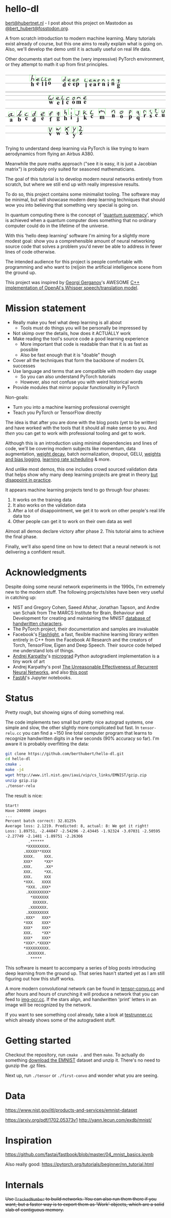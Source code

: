 # hello-dl
bert@hubertnet.nl - I post about this project on Mastodon as [@bert_hubert@fosstodon.org](https://fosstodon.org/@bert_hubert).

A from scratch introduction to modern machine learning. Many tutorials exist
already of course, but this one aims to really explain what is going on. Also, we'll develop the demo until it is actually useful on real life data.

Other documents start out from the (very impressive) PyTorch environment, or
they attempt to math it up from first principles. 

![](img/boxed.png)

Trying to understand deep learning via PyTorch is like trying to learn
aerodynamics from flying an Airbus A380. 

Meanwhile the pure maths approach ("see it is easy, it is just a Jacobian
matrix") is probably only suited for seasoned mathematicians.

The goal of this tutorial is to develop modern neural networks entirely from
scratch, but where we still end up with really impressive results.

To do so, this project contains some minimalist tooling.  The software may
be minimal, but will showcase modern deep learning techniques that should
wow you into believing that something very special is going on.

In quantum computing there is the concept of '[quantum supremacy](https://en.wikipedia.org/wiki/Quantum_supremacy)', which is achieved when a quantum computer does something that no ordinary computer could do in the lifetime of the universe. 

With this 'hello deep learning' software I'm aiming for a slightly more modest goal: show you a comprehensible amount of neural networking source code that solves a problem you'd never be able to address in fewer lines of code otherwise.

The intended audience for this project is people comfortable with programming and who want to
(re)join the artificial intelligence scene from the ground up.

This project was inspired by [Georgi Gerganov](https://ggerganov.com/)'s
AWESOME [C++ implementation of OpenAI's Whisper speech/translation model](https://github.com/ggerganov/whisper.cpp).

# Mission statement

 * Really make you feel what deep learning is all about
   * Tools must do things you will be personally be impressed by
 * Not skimp over the details, how does it ACTUALLY work
 * Make reading the tool's source code a good learning experience
   * More important that code is readable than that it is as fast as possible
   * Also be fast enough that it is "doable" though
 * Cover all the techniques that form the backbone of modern DL successes
 * Use language and terms that are compatible with modern day usage
   * So you can also understand PyTorch tutorials
   * However, also not confuse you with weird historical words
 * Provide modules that mirror popular functionality in PyTorch

Non-goals:

 * Turn you into a machine learning professional overnight
 * Teach you PyTorch or TensorFlow directly

The idea is that after you are done with the blog posts (yet to be written) and
have worked with the tools that it should all make sense to you. And *then*
you can get to work with professional tooling and get to work.

Although this is an introduction using minimal dependencies and lines of
code, we'll be covering modern subjects like momentum, data augmentation,
[weight decay](https://vitalflux.com/weight-decay-in-machine-learning-concepts/), batch normalization, dropout, GELU, [weights and bias
logging](https://wandb.ai/), [learning rate scheduling](https://d2l.ai/chapter_optimization/lr-scheduler.html) &  more.

And unlike most demos, this one includes crowd sourced validation data that
helps show why many deep learning projects are great in theory [but
disappoint in practice](https://www.technologyreview.com/2021/07/30/1030329/machine-learning-ai-failed-covid-hospital-diagnosis-pandemic/). 

It appears machine learning projects tend to go through four phases:

1. It works on the training data
2. It also works on the validation data
3. After a lot of disappointment, we get it to work on other people's real life data too
4. Other people can get it to work on their own data as well

Almost all demos declare victory after phase 2. This tutorial aims to achieve the final phase.

Finally, we'll also spend time on how to detect that a neural network is not delivering a confident result.

# Acknowledgments 
Despite doing some neural network experiments in the 1990s, I'm extremely new to the modern stuff. The following projects/sites have been very useful in catching up:

 * NIST and Gregory Cohen, Saeed Afshar, Jonathan Tapson, and Andre van Schaik
   from The MARCS Institute for Brain, Behaviour and Development for creating and maintaining the MNIST [database of handwritten characters](https://arxiv.org/abs/1702.05373).
 * The PyTorch project, their documentation and samples are invaluable
 * Facebook's [Flashlight](https://github.com/flashlight/flashlight), a fast, flexible machine learning library written entirely in C++ from the Facebook AI Research and the creators of Torch, TensorFlow, Eigen and Deep Speech. Their source code helped me understand lots of things.
 * [Andrej Karpathy](https://twitter.com/karpathy)'s [micrograd](https://github.com/karpathy/micrograd) Python autogradient implementation is a tiny work of art
 * Andrej Karpathy's post [The Unreasonable Effectiveness of Recurrent Neural Networks](https://karpathy.github.io/2015/05/21/rnn-effectiveness/), and also [this post](https://karpathy.github.io/2019/04/25/recipe/)
 * [FastAI](https://fast.ai)'s Jupyter notebooks.
 
<!-- https://medium.com/geekculture/a-2021-guide-to-improving-cnns-optimizers-adam-vs-sgd-495848ac6008 --> 
<!-- GRU https://blog.floydhub.com/gru-with-pytorch/ -->
<!-- GRU paper https://arxiv.org/pdf/1406.1078.pdf -->
<!-- https://arxiv.org/pdf/2212.14034.pdf large language models on smaller systems -->
<!-- https://github.com/coin-or/ADOL-C - automatic differentiation -->
<!-- need to address "bagging" -->
<!-- need to address "batch normalization" -->
<!-- need to address "data augmentation" -> https://www.tensorflow.org/api_docs/python/tf/keras/preprocessing/image/ImageDataGenerator -->

# Status
Pretty rough, but showing signs of doing something real.

The code implements two small but pretty nice autograd systems, one simple and slow, the other slightly more complicated but fast. In `tensor-relu.cc` you can find a ~150 line total computer program that
learns to recognize handwritten digits in a few seconds (90% accuracy so far).
I'm aware it is probably overfitting the data:

```bash
git clone https://github.com/berthubert/hello-dl.git
cd hello-dl
cmake .
make -j4
wget http://www.itl.nist.gov/iaui/vip/cs_links/EMNIST/gzip.zip
unzip gzip.zip
./tensor-relu
```
The result is nice:

```
Start!
Have 240000 images
...
Percent batch correct: 32.8125%
Average loss: 2.1219. Predicted: 8, actual: 8: We got it right!
Loss: 1.89751, -2.44847 -2.54296 -2.43445 -1.92324 -3.07031 -2.50595 -2.27749 -2.1481 -1.89751 -2.26366
          .******           
         *XXXXXXXXX.        
        .XXXXX**XXXX        
        XXXX.    XXX.       
        XXX*     *XX*       
       .XXX.     .XX*       
        XXX.     *XX.       
        XXX.     XXX        
        *XXX.   XXXX        
         *XXX. .XXX*        
         .XXXXXXXXX*        
           *XXXXXXX         
            XXXXXX.         
          .XXXXXXX.         
         .XXXXXXXXX         
        .XXX*   XXX*        
        *XXX    XXX*        
        XXX*    XXX*        
        XXX.    *XX*        
        XXX*    XXX*        
        *XXX*.*XXXX*        
        *XXXXXXXXXX.        
         .XXXXXXX.          
           *****            
```

This software is meant to accompany a series of blog posts introducing deep
learning from the ground up. That series hasn't started yet as I am still
figuring out how this stuff works.

A more modern convolutional network can be found in [tensor-convo.cc](./tensor-convo.cc) and after hours and hours of crunching it will produce a network that you can feed to [img-ocr.cc](./img-ocr.cc). If the stars align, and handwritten 'print' letters in an image will be recognized by the network.

If you want to see something cool already, take a look at
[testrunner.cc](./testrunner.cc)
which already shows some of the autogradient stuff.

# Getting started
Checkout the repository, run `cmake .` and then `make`.
To actually do something [download the
EMNIST](http://www.itl.nist.gov/iaui/vip/cs_links/EMNIST/gzip.zip) dataset
and unzip it. There's no need to gunzip the .gz files.

Next up, run `./tensor` or `./first-convo` and wonder what you are seeing.

# Data
https://www.nist.gov/itl/products-and-services/emnist-dataset

https://arxiv.org/pdf/1702.05373v1
http://yann.lecun.com/exdb/mnist/

# Inspiration
https://github.com/fastai/fastbook/blob/master/04_mnist_basics.ipynb

Also really good:
https://pytorch.org/tutorials/beginner/nn_tutorial.html

# Internals
~~Use `TrackedNumber` to build networks. You can also run them there if you want, but a faster way is to export them as 'Work' objects, which are a solid slab of contiguous memory.~~
